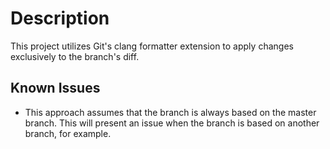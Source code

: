 # Description

This project utilizes Git's clang formatter extension to apply changes exclusively to the branch's diff.

## Known Issues

- This approach assumes that the branch is always based on the master branch. This will present an issue when the branch is based on another branch, for example.
